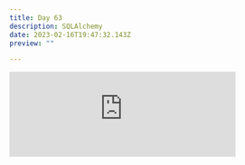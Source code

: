 ```yaml
---
title: Day 63
description: SQLAlchemy
date: 2023-02-16T19:47:32.143Z
preview: ""

---
```

<iframe src="https://mastodontech.de/@larnius/109876483046166817/embed" class="mastodon-embed" style="max-width: 100%; border: 0" width="400" allowfullscreen="allowfullscreen"></iframe><script src="https://mastodontech.de/embed.js" async="async"></script>